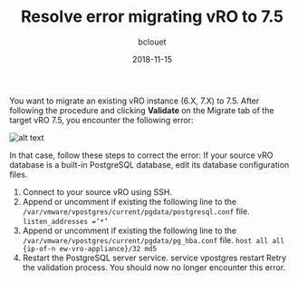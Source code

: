 ﻿---
layout: card
title: Resolve error migrating vRO to 7.5
author: bclouet
tags: vmware vrealize vro
date: 2018-11-15
---

You want to migrate an existing vRO instance (6.X, 7.X) to 7.5.
After following the procedure and clicking **Validate** on the Migrate tab of the target vRO 7.5, you encounter the following error:

![alt text](https://github.com/lrivallain/vuptime/tree/master/images/vro/Error_cannot_connect_db.png)

In that case, follow these steps to correct the error: 
If your source vRO database is a built-in PostgreSQL database, edit its database configuration files.
1.	Connect to your source vRO using SSH.
2.	Append or uncomment if existing the following line to the `/var/vmware/vpostgres/current/pgdata/postgresql.conf` file. `listen_addresses =’*’`
3.	Append or uncomment if existing the following line to the `/var/vmware/vpostgres/current/pgdata/pg_hba.conf` file. `host all all {ip-of-n ew-vro-appliance}/32 md5`
4.	Restart the PostgreSQL server service. service vpostgres restart
Retry the validation process. You should now no longer encounter this error.


